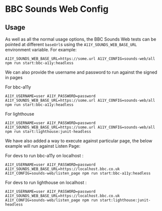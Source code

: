 # BBC Sounds Web Config

## Usage

As well as all the normal usage options, the BBC Sounds Web tests can be pointed at different `baseUrl`s using the `A11Y_SOUNDS_WEB_BASE_URL` environment variable. For example:


```
A11Y_SOUNDS_WEB_BASE_URL=https://some.url A11Y_CONFIG=sounds-web/all npm run start:bbc-a11y:headless
```

We can also provide the username and password to run against the signed in pages

For bbc-a11y
```
A11Y_USERNAME=user A11Y_PASSWORD=password A11Y_SOUNDS_WEB_BASE_URL=https://some.url A11Y_CONFIG=sounds-web/all npm run start:bbc-a11y:headless
```

For lighthouse
```
A11Y_USERNAME=user A11Y_PASSWORD=password A11Y_SOUNDS_WEB_BASE_URL=https://some.url A11Y_CONFIG=sounds-web/all npm run start:lighthouse:junit-headless
```

We have also added a way to execute against particular page, the below example will run against Listen Page:

For devs to run bbc-a11y on localhost :
```
A11Y_USERNAME=user A11Y_PASSWORD=password A11Y_SOUNDS_WEB_BASE_URL=https://localhost.bbc.co.uk A11Y_CONFIG=sounds-web/listen_page npm run start:bbc-a11y:headless
```

For devs to run lighthouse on localhost :
```
A11Y_USERNAME=user A11Y_PASSWORD=password A11Y_SOUNDS_WEB_BASE_URL=https://localhost.bbc.co.uk A11Y_CONFIG=sounds-web/listen_page npm run start:lighthouse:junit-headless
```
